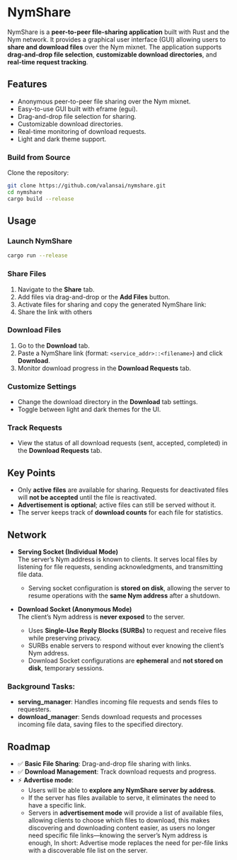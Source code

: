 # NymShare

NymShare is a **peer-to-peer file-sharing application** built with Rust and the Nym network. It provides a graphical user interface (GUI) allowing users to **share and download files** over the Nym mixnet. The application supports **drag-and-drop file selection**, **customizable download directories**, and **real-time request tracking**.

## Features
- Anonymous peer-to-peer file sharing over the Nym mixnet.
- Easy-to-use GUI built with eframe (egui).
- Drag-and-drop file selection for sharing.
- Customizable download directories.
- Real-time monitoring of download requests.
- Light and dark theme support.

### Build from Source
Clone the repository:
```bash
git clone https://github.com/valansai/nymshare.git
cd nymshare
cargo build --release
```   
   

## Usage

### Launch NymShare
``` bash 
cargo run --release
```

### Share Files
1. Navigate to the **Share** tab.  
2. Add files via drag-and-drop or the **Add Files** button.  
3. Activate files for sharing and copy the generated NymShare link:
4. Share the link with others 


### Download Files
1. Go to the **Download** tab.  
2. Paste a NymShare link (format: `<service_addr>::<filename>`) and click **Download**.  
3. Monitor download progress in the **Download Requests** tab.

### Customize Settings
- Change the download directory in the **Download** tab settings.  
- Toggle between light and dark themes for the UI.

### Track Requests
- View the status of all download requests (sent, accepted, completed) in the **Download Requests** tab.


## Key Points
- Only **active files** are available for sharing. Requests for deactivated files will **not be accepted** until the file is reactivated.  
- **Advertisement is optional**; active files can still be served without it.  
- The server keeps track of **download counts** for each file for statistics.  

## Network

- **Serving Socket (Individual Mode)**  
  The server’s Nym address is known to clients. It serves local files by listening for file requests, sending acknowledgments, and transmitting file data.  
  - Serving socket configuration is **stored on disk**, allowing the server to resume operations with the **same Nym address** after a shutdown.

- **Download Socket (Anonymous Mode)**  
  The client’s Nym address is **never exposed** to the server.  
  - Uses **Single-Use Reply Blocks (SURBs)** to request and receive files while preserving privacy.  
  - SURBs enable servers to respond without ever knowing the client’s Nym address.  
  - Download Socket configurations are **ephemeral** and **not stored on disk**, temporary sessions.

### Background Tasks:
- **serving_manager**: Handles incoming file requests and sends files to requesters.
- **download_manager**: Sends download requests and processes incoming file data, saving files to the specified directory.


## Roadmap
- ✅ **Basic File Sharing**: Drag-and-drop file sharing with links.  
- ✅ **Download Management**: Track download requests and progress.  
- ⚡ **Advertise mode**:  
  - Users will be able to **explore any NymShare server by address**.  
  - If the server has files available to serve, it eliminates the need to have a specific link.  
  - Servers in **advertisement mode** will provide a list of available files, allowing clients to choose which files to download, this makes discovering and downloading content easier, as users no longer need specific file links—knowing the server’s Nym address is enough, In short: Advertise mode replaces the need for per-file links with a discoverable file list on the server.


